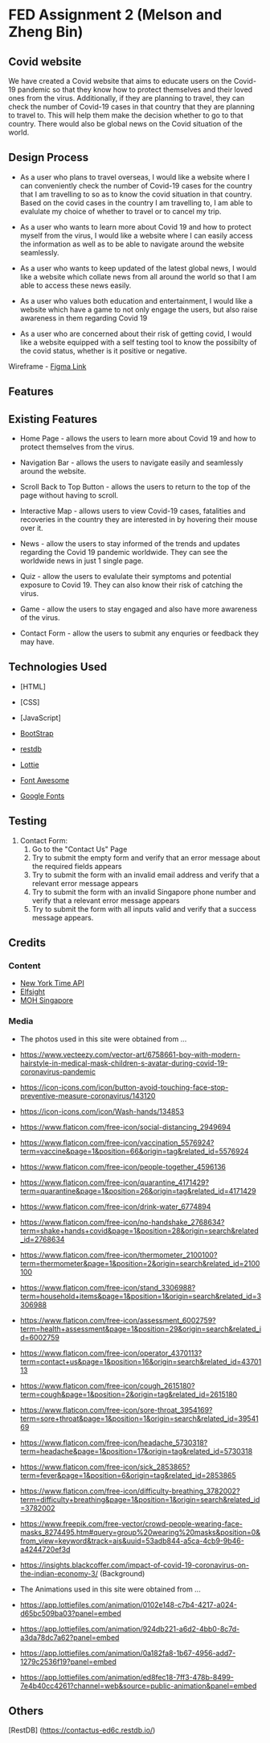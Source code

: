 # FED Assignment 2 (Melson and Zheng Bin) #
## Covid website ##
We have created a Covid website that aims to educate users on the Covid-19 pandemic so that they know how to protect themselves and their loved ones from the virus. Additionally, if they are planning to travel, they can check the number of Covid-19 cases in that country that they are planning to travel to. This will help them make the decision whether to go to that country. There would also be global news on the Covid situation of the world.

## Design Process ##
* As a user who plans to travel overseas, I would like a website where I can conveniently check the number of Covid-19 cases for the country that I am travelling to so as to know the covid situation in that country. Based on the covid cases in the country I am travelling to, I am able to evalulate my choice of whether to travel or to cancel my trip.

* As a user who wants to learn more about Covid 19 and how to protect myself from the virus, I would like a website where I can easily access the information as well as to be able to navigate around the website seamlessly.

* As a user who wants to keep updated of the latest global news, I would like a website which collate news from all around the world so that I am able to access these news easily.

* As a user who values both education and entertainment, I would like a website which have a game to not only engage the users, but also raise awareness in them regarding Covid 19

* As a user who are concerned about their risk of getting covid, I would like a website equipped with a self testing tool to know the possibilty of the covid status, whether is it positive or negative.


Wireframe - [Figma Link](https://www.figma.com/file/uP742CyXEWaIts85JKE9mM/Untitled?type=design&mode=design&t=7Tocrue8L7pVg4Nn-0)

## Features ##

## Existing Features 

- Home Page - allows the users to learn more about Covid 19 and how to protect themselves from the virus.

- Navigation Bar - allows the users to navigate easily and seamlessly around the website.

- Scroll Back to Top Button - allows the users to return to the top of the page without having to scroll.

- Interactive Map - allows users to view Covid-19 cases, fatalities and recoveries in the country they are interested in by hovering their mouse over it.

- News - allow the users to stay informed of the trends and updates regarding the Covid 19 pandemic worldwide. They can see the worldwide news in just 1 single page.

- Quiz - allow the users to evalulate their symptoms and potential exposure to Covid 19. They can also know their risk of catching the virus.

- Game - allow the users to stay engaged and also have more awareness of the virus.

- Contact Form - allow the users to submit any enquries or feedback they may have.


## Technologies Used ##

- [HTML]

- [CSS]

- [JavaScript]

- [BootStrap](https://getbootstrap.com/)

- [restdb](https://restdb.io/)

- [Lottie](https://lottiefiles.com/)

- [Font Awesome](https://fontawesome.com/v5/search?m=free)

- [Google Fonts](https://fonts.google.com/)

## Testing ##

1. Contact Form:
    1. Go to the "Contact Us" Page
    2. Try to submit the empty form and verify that an error message about the required fields appears
    3. Try to submit the form with an invalid email address and verify that a relevant error message appears
    4. Try to submit the form with an invalid Singapore phone number and verify that a relevant error message appears
    5. Try to submit the form with all inputs valid and verify that a success message appears.


## Credits

### Content
- [New York Time API](https://developer.nytimes.com/apis)
- [Elfsight](https://elfsight.com/coronavirus-stats-widget/?utm_source=websites&utm_medium=clients&utm_content=coronavirus-stats&utm_term=%25website_domain%25&utm_campaign=free-widget)
- [MOH Singapore](https://www.moh.gov.sg/covid-19)

### Media
- The photos used in this site were obtained from ...
- https://www.vecteezy.com/vector-art/6758661-boy-with-modern-hairstyle-in-medical-mask-children-s-avatar-during-covid-19-coronavirus-pandemic
- https://icon-icons.com/icon/button-avoid-touching-face-stop-preventive-measure-coronavirus/143120
- https://icon-icons.com/icon/Wash-hands/134853
- https://www.flaticon.com/free-icon/social-distancing_2949694
- https://www.flaticon.com/free-icon/vaccination_5576924?term=vaccine&page=1&position=66&origin=tag&related_id=5576924
- https://www.flaticon.com/free-icon/people-together_4596136
- https://www.flaticon.com/free-icon/quarantine_4171429?term=quarantine&page=1&position=26&origin=tag&related_id=4171429
- https://www.flaticon.com/free-icon/drink-water_6774894
- https://www.flaticon.com/free-icon/no-handshake_2768634?term=shake+hands+covid&page=1&position=28&origin=search&related_id=2768634
- https://www.flaticon.com/free-icon/thermometer_2100100?term=thermometer&page=1&position=2&origin=search&related_id=2100100
- https://www.flaticon.com/free-icon/stand_3306988?term=household+items&page=1&position=1&origin=search&related_id=3306988
- https://www.flaticon.com/free-icon/assessment_6002759?term=health+assessment&page=1&position=29&origin=search&related_id=6002759
- https://www.flaticon.com/free-icon/operator_4370113?term=contact+us&page=1&position=16&origin=search&related_id=4370113
- https://www.flaticon.com/free-icon/cough_2615180?term=cough&page=1&position=2&origin=tag&related_id=2615180
- https://www.flaticon.com/free-icon/sore-throat_3954169?term=sore+throat&page=1&position=1&origin=search&related_id=3954169
- https://www.flaticon.com/free-icon/headache_5730318?term=headache&page=1&position=17&origin=tag&related_id=5730318
- https://www.flaticon.com/free-icon/sick_2853865?term=fever&page=1&position=6&origin=tag&related_id=2853865
- https://www.flaticon.com/free-icon/difficulty-breathing_3782002?term=difficulty+breathing&page=1&position=1&origin=search&related_id=3782002
- https://www.freepik.com/free-vector/crowd-people-wearing-face-masks_8274495.htm#query=group%20wearing%20masks&position=0&from_view=keyword&track=ais&uuid=53adb844-a5ca-4cb9-9b46-a4244720ef3d
- https://insights.blackcoffer.com/impact-of-covid-19-coronavirus-on-the-indian-economy-3/ (Background)


- The Animations used in this site were obtained from ...
- https://app.lottiefiles.com/animation/0102e148-c7b4-4217-a024-d65bc509ba03?panel=embed
- https://app.lottiefiles.com/animation/924db221-a6d2-4bb0-8c7d-a3da78dc7a62?panel=embed
- https://app.lottiefiles.com/animation/0a182fa8-1b67-4956-add7-1279c2536f19?panel=embed
- https://app.lottiefiles.com/animation/ed8fec18-7ff3-478b-8499-7e4b40cc4261?channel=web&source=public-animation&panel=embed


## Others ##
[RestDB] (https://contactus-ed6c.restdb.io/)
